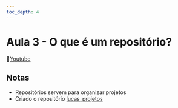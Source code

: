 ```yaml
---
toc_depth: 4
---
```


# Aula 3 - O que é um repositório?
🔗[Youtube](https://www.youtube.com/watch?v=p3cy-1Gw4kA)

## Notas
- Repositórios servem para organizar projetos
- Criado o repositório [lucas_projetos](https://github.com/lucasfainblat/lucas_projetos)

